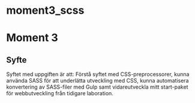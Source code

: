 # moment3_scss

# Moment 3
## Syfte
Syftet med uppgiften är att: Förstå syftet med CSS-preprocessorer, kunna använda SASS för att underlätta utveckling med CSS, kunna automatisera konvertering av SASS-filer med Gulp samt vidareutveckla mitt start-paket för webbutveckling från tidigare laboration.
